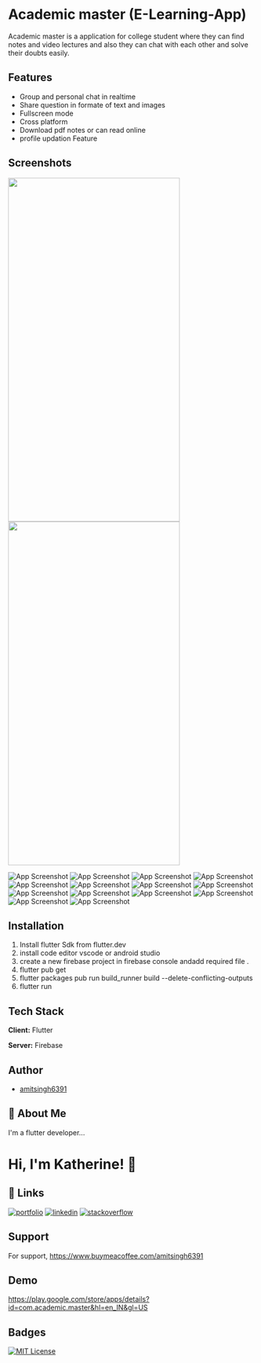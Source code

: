
# Academic master (E-Learning-App)

Academic master is a application for college student where they 
can find notes and video lectures and also they can chat
with each other and solve their doubts easily.


## Features

- Group and personal chat in realtime
- Share question in formate of text and images 
- Fullscreen mode
- Cross platform
- Download pdf notes or can read online
- profile updation Feature


## Screenshots

<p>

<img src="https://firebasestorage.googleapis.com/v0/b/academic-master.appspot.com/o/Screenshot_1668902923.png?alt=media&token=f9193f45-8cc8-4e9d-b05a-7f09bcc429ba" padding=20px width="350" height="700">

<img src="https://firebasestorage.googleapis.com/v0/b/academic-master.appspot.com/o/Screenshot_1668902952.png?alt=media&token=aa50ea59-81ea-4513-b917-dd7a9581c3e4" padding=20px width="350" height="700">
</p>

![App Screenshot](https://firebasestorage.googleapis.com/v0/b/academic-master.appspot.com/o/Screenshot_1668902993.png?alt=media&token=dfc380db-f26a-4809-b330-8af0538ad150)
![App Screenshot](https://firebasestorage.googleapis.com/v0/b/academic-master.appspot.com/o/Screenshot_1668903135.png?alt=media&token=f4edafb5-cd4a-48eb-bdbd-de062487617d)
![App Screenshot](https://firebasestorage.googleapis.com/v0/b/academic-master.appspot.com/o/Screenshot_1668903159.png?alt=media&token=684364de-4b91-477c-9c31-aabd43e3a8cc)
![App Screenshot](https://firebasestorage.googleapis.com/v0/b/academic-master.appspot.com/o/Screenshot_1668903105.png?alt=media&token=0fbb55b8-a7e9-426f-92e0-8e9b1d701c8b)
![App Screenshot](https://firebasestorage.googleapis.com/v0/b/academic-master.appspot.com/o/Screenshot_1668903067.png?alt=media&token=8665485a-def4-40d7-afbf-185240001fcb)
![App Screenshot](https://firebasestorage.googleapis.com/v0/b/academic-master.appspot.com/o/Screenshot_1668903070.png?alt=media&token=9f35caba-767d-455e-ba2d-2efb14efd466)
![App Screenshot](https://firebasestorage.googleapis.com/v0/b/academic-master.appspot.com/o/Screenshot_1668903175.png?alt=media&token=5d2a8f2d-ff9f-4190-a57c-8bae11004b5d)
![App Screenshot](https://firebasestorage.googleapis.com/v0/b/academic-master.appspot.com/o/Screenshot_1668903063.png?alt=media&token=0c1e25a3-f062-419e-ac00-094706f2bf84)
![App Screenshot](https://firebasestorage.googleapis.com/v0/b/academic-master.appspot.com/o/Screenshot_1668903012.png?alt=media&token=9bdbfe1d-ae51-47b3-833f-85995fa2338b)
![App Screenshot](https://firebasestorage.googleapis.com/v0/b/academic-master.appspot.com/o/Screenshot_1668903077.png?alt=media&token=0d3f8252-625a-4212-b437-b6705760a4ff)
![App Screenshot](https://firebasestorage.googleapis.com/v0/b/academic-master.appspot.com/o/Screenshot_1668902965.png?alt=media&token=40ce8743-8cdf-4f10-aaed-2b8b21491783)
![App Screenshot](https://firebasestorage.googleapis.com/v0/b/academic-master.appspot.com/o/Screenshot_1668902985.png?alt=media&token=0d13412e-ea92-45c5-bd47-a1133c70b359)
![App Screenshot](https://firebasestorage.googleapis.com/v0/b/academic-master.appspot.com/o/Screenshot_1668902972.png?alt=media&token=94eb0580-a8d5-4bdc-b87d-611f09b6c314)
![App Screenshot](https://firebasestorage.googleapis.com/v0/b/academic-master.appspot.com/o/Screenshot_1668903019.png?alt=media&token=53a82db9-7cdc-477c-b1eb-1d841b1a6423)

## Installation

1) Install flutter Sdk from flutter.dev 
2) install code editor vscode or android studio
3) create a new firebase project in firebase console andadd required file .
4) flutter pub get
5) flutter packages pub run build_runner build --delete-conflicting-outputs
6) flutter run 
    
## Tech Stack

**Client:** Flutter

**Server:** Firebase


## Author

- [amitsingh6391](https://github.com/amitsingh6391)


## 🚀 About Me
I'm a flutter developer...


# Hi, I'm Katherine! 👋


## 🔗 Links
[![portfolio](https://img.shields.io/badge/my_portfolio-000?style=for-the-badge&logo=ko-fi&logoColor=white)](https://amitsingh6391.github.io)
[![linkedin](https://img.shields.io/badge/linkedin-0A66C2?style=for-the-badge&logo=linkedin&logoColor=white)](https://www.linkedin.com/in/amit-singh-023055193/)
[![stackoverflow](https://img.shields.io/badge/twitter-1DA1F2?style=for-the-badge&logo=twitter&logoColor=white)](https://stackoverflow.com/users/13051247/amit-singh)


## Support

For support, https://www.buymeacoffee.com/amitsingh6391


## Demo

https://play.google.com/store/apps/details?id=com.academic.master&hl=en_IN&gl=US


## Badges

[![MIT License](https://img.shields.io/badge/License-MIT-green.svg)](https://choosealicense.com/licenses/mit/)


